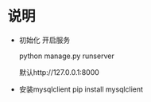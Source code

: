 # 说明 #
- 初始化 开启服务

	python manage.py runserver

	默认http://127.0.0.1:8000
- 安装mysqlclient
    pip install mysqlclient